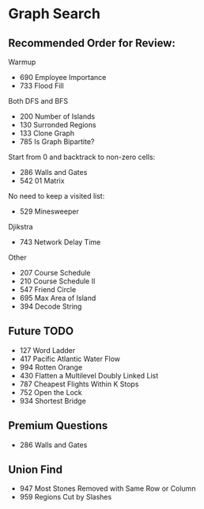# Graph Search
## Recommended Order for Review:
Warmup
* 690 Employee Importance
* 733 Flood Fill

Both DFS and BFS
* 200 Number of Islands
* 130 Surronded Regions
* 133 Clone Graph
* 785 Is Graph Bipartite?

Start from 0 and backtrack to non-zero cells:
* 286 Walls and Gates
* 542 01 Matrix 

No need to keep a visited list:
* 529 Minesweeper

Djikstra
* 743 Network Delay Time

Other
* 207 Course Schedule
* 210 Course Schedule II
* 547 Friend Circle
* 695 Max Area of Island
* 394 Decode String

## Future TODO
* 127 Word Ladder 
* 417 Pacific Atlantic Water Flow
* 994 Rotten Orange
* 430 Flatten a Multilevel Doubly Linked List
* 787 Cheapest Flights Within K Stops
* 752 Open the Lock
* 934 Shortest Bridge

## Premium Questions
* 286 Walls and Gates




## Union Find
* 947 Most Stones Removed with Same Row or Column
* 959 Regions Cut by Slashes


